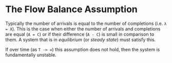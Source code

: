 # The Flow Balance Assumption

Typically the number of arrivals is equal to the number of completions (i.e. `λ = X`). This is the case when either the number of arrivals and completions are equal (`A = C`) or if their difference (`A - C`) is small in comparison to them. A system that is in _equilibrium_ (or _steady state_) must satisfy this.

If over time (as `T -> ∞`) this assumption does not hold, then the system is fundamentally unstable.

